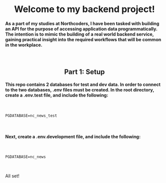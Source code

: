 # <div align ="center"> Welcome to my backend project!

#### As a part of my studies at Northcoders, I have been tasked with building an API for the purpose of accessing application data programmatically. The intention is to mimic the building of a real world backend service, gaining practical insight into the required workflows that will be common in the workplace.

<br>

## <div align ="center"> Part 1: Setup

#### This repo contains 2 databases for test and dev data. In order to connect to the two databases, .env files must be created. In the root directory, create a .env.test file, and include the following:

<br>

`PGDATABASE=nc_news_test`

<br>

#### Next, create a .env.development file, and include the following:

<br>

`PGDATABASE=nc_news`

<br>

All set!
